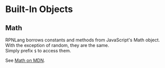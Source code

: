 # Built-In Objects

## Math

RPNLang borrows constants and methods from JavaScript's Math object.  
With the exception of random, they are the same.  
Simply prefix `$` to access them.  

See [Math on MDN](https://developer.mozilla.org/en-US/docs/Web/JavaScript/Reference/Global_Objects/Math).  
